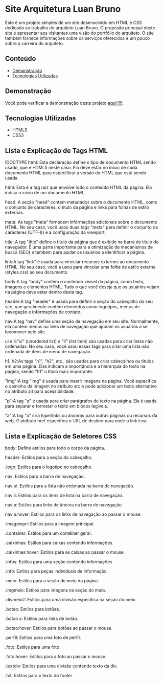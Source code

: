 # Site Arquitetura Luan Bruno
Este é um projeto simples de um site desenvolvido em HTML e CSS dedicado ao trabalho do arquiteto Luan Bruno. O propósito principal deste site é apresentar aos visitantes uma visão do portfólio do arquiteto. O site também fornece informações sobre os serviços oferecidos e um pouco sobre a carreira do arquiteto.
## Conteúdo

- [Demonstração](#demonstração)
- [Tecnologias Utilizadas](#tecnologias-utilizadas)

## Demonstração

Você pode verificar a demonstração deste projeto [aqui!!!!!](https://cenourissimo-site.vercel.app/).

## Tecnologias Utilizadas

- HTML5
- CSS3

## Lista e Explicação de Tags HTML

!DOCTYPE html: Esta declaração define o tipo de documento HTML sendo usado, que é HTML5 neste caso. Ela deve estar no início de cada documento HTML para especificar a versão do HTML que está sendo usada.

html: Esta é a tag raiz que envolve todo o conteúdo HTML da página. Ela indica o início de um documento HTML.

head: A seção "head" contém metadados sobre o documento HTML, como o conjunto de caracteres, o título da página e links para folhas de estilo externas.

meta: As tags "meta" fornecem informações adicionais sobre o documento HTML. No seu caso, você usou duas tags "meta" para definir o conjunto de caracteres (UTF-8) e a configuração da viewport.

title: A tag "title" define o título da página que é exibido na barra de título do navegador. É uma parte importante para a otimização de mecanismos de busca (SEO) e também para ajudar os usuários a identificar a página.

link:A tag "link" é usada para vincular recursos externos ao documento HTML. No seu caso, você a usou para vincular uma folha de estilo externa (styles.css) ao seu documento.

body:A tag "body" contém o conteúdo visível da página, como texto, imagens e elementos HTML. Tudo o que você deseja que os usuários vejam na página deve estar dentro desta tag.

header:A tag "header" é usada para definir a seção do cabeçalho do seu site, que geralmente contém elementos como logotipos, menus de navegação e informações de contato.

nav:A tag "nav" define uma seção de navegação em seu site. Normalmente, ela contém menus ou links de navegação que ajudam os usuários a se locomover pelo site.

ul e li:"ul" (unordered list) e "li" (list item) são usadas para criar listas não ordenadas. No seu caso, você usou essas tags para criar uma lista não ordenada de itens de menu de navegação.
  
h1, h2:As tags "h1", "h2", etc., são usadas para criar cabeçalhos ou títulos em uma página. Elas indicam a importância e a hierarquia do texto na página, sendo "h1" o título mais importante.

"img":A tag "img" é usada para inserir imagens na página. Você especifica o caminho da imagem no atributo src e pode adicionar um texto alternativo no atributo alt para acessibilidade.

"p":A tag "p" é usada para criar parágrafos de texto na página. Ela é usada para separar e formatar o texto em blocos legíveis.

"a":A tag "a" cria hiperlinks ou âncoras para outras páginas ou recursos da web. O atributo href especifica o URL de destino para onde o link leva.

## Lista e Explicação de Seletores CSS 

body: Define estilos para todo o corpo da página.

header: Estilos para a seção do cabeçalho.

.logo: Estilos para o logotipo no cabeçalho.

nav: Estilos para a barra de navegação.

nav ul: Estilos para a lista não ordenada na barra de navegação.

nav li: Estilos para os itens de lista na barra de navegação.

nav a: Estilos para links de âncora na barra de navegação.

nav a:hover: Estilos para os links de navegação ao passar o mouse.

.imagempri: Estilos para a imagem principal.

.container: Estilos para um contêiner geral.

.caixinhas: Estilos para caixas contendo informações.

.caixinhas:hover: Estilos para as caixas ao passar o mouse.

.infos: Estilos para uma seção contendo informações.

.info: Estilos para peças individuais de informação.

.meio: Estilos para a seção do meio da página.

.imgmeio: Estilos para imagens na seção do meio.

.divmeio2: Estilos para uma divisão específica na seção do meio.

.botao: Estilos para botões.

.botao a: Estilos para links de botão.

.botao:hover: Estilos para botões ao passar o mouse.

.perfil: Estilos para uma foto de perfil.

.foto: Estilos para uma foto.

.foto:hover: Estilos para a foto ao passar o mouse.

.textdiv: Estilos para uma divisão contendo texto da div.

.txt: Estilos para o texto do footer




